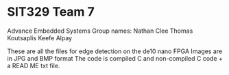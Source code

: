 # SIT329 Team 7
Advance Embedded Systems
Group names:
Nathan Clee
Thomas Koutsaplis
Keefe Alpay

These are all the files for edge detection on the de10 nano FPGA
Images are in JPG and BMP format
The code is compiled C and non-compiled C code + a READ ME txt file.
